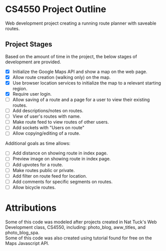 # CS4550 Project Outline

Web development project creating a running route planner with saveable routes.

## Project Stages

Based on the amount of time in the project, the below stages of development are provided.

- [x] Initialize the Google Maps API and show a map on the web page.
- [X] Allow route creation (walking only) on the map.
- [x] Use browser location services to initialize the map to a relevant starting region.
- [X] Require user login.
- [ ] Allow saving of a route and a page for a user to view their existing routes.
- [ ] Add descriptions/notes on routes.
- [ ] View of user's routes with name.
- [ ] Make route feed to view routes of other users.
- [ ] Add sockets with "Users on route"
- [ ] Allow copying/editing of a route.

Additional goals as time allows:

- [ ] Add distance on showing route in index page.
- [ ] Preview image on showing route in index page.
- [ ] Add upvotes for a route.
- [ ] Make routes public or private.
- [ ] Add filter on route feed for location.
- [ ] Add comments for specific segments on routes.
- [ ] Allow bicycle routes.

# Attributions

Some of this code was modeled after projects created in Nat Tuck's Web Development class, CS4550, including: photo_blog, aww_titles, and photo_blog_spa.  
Some of this code was also created using tutorial found for free on the Maps Javascript API.
